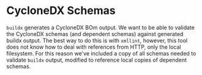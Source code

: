 # CycloneDX Schemas

`buildx` generates a CycloneDX BOm output. We want to be able to validate the CycloneDX schemas
(and dependent schemas) against generated buildx output. The best way to do this is with `xmllint`,
however, this tool does not know how to deal with references from HTTP, only the local filesystem.
For this reason we've included a copy of all schemas needed to validate `buildx` output, modified
to reference local copies of dependent schemas.

